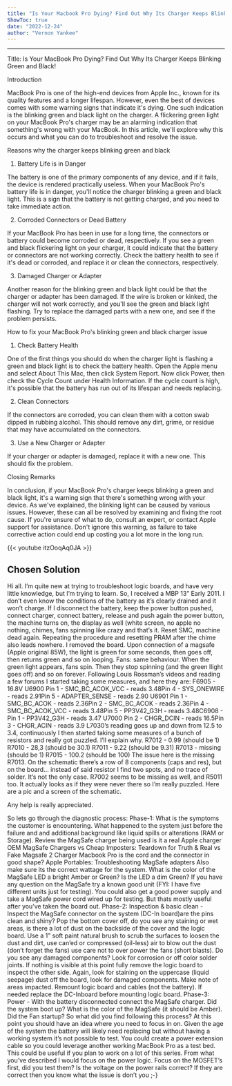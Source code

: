 ```yaml
---
title: "Is Your Macbook Pro Dying? Find Out Why Its Charger Keeps Blinking Green and Black!"
ShowToc: true 
date: "2022-12-24"
author: "Vernon Yankee"
---
```

*****
Title: Is Your MacBook Pro Dying? Find Out Why Its Charger Keeps Blinking Green and Black!

Introduction

MacBook Pro is one of the high-end devices from Apple Inc., known for its quality features and a longer lifespan. However, even the best of devices comes with some warning signs that indicate it's dying. One such indication is the blinking green and black light on the charger. A flickering green light on your MacBook Pro's charger may be an alarming indication that something's wrong with your MacBook. In this article, we'll explore why this occurs and what you can do to troubleshoot and resolve the issue.

Reasons why the charger keeps blinking green and black

1. Battery Life is in Danger

The battery is one of the primary components of any device, and if it fails, the device is rendered practically useless. When your MacBook Pro's battery life is in danger, you'll notice the charger blinking a green and black light. This is a sign that the battery is not getting charged, and you need to take immediate action.

2. Corroded Connectors or Dead Battery

If your MacBook Pro has been in use for a long time, the connectors or battery could become corroded or dead, respectively. If you see a green and black flickering light on your charger, it could indicate that the battery or connectors are not working correctly. Check the battery health to see if it's dead or corroded, and replace it or clean the connectors, respectively.

3. Damaged Charger or Adapter

Another reason for the blinking green and black light could be that the charger or adapter has been damaged. If the wire is broken or kinked, the charger will not work correctly, and you'll see the green and black light flashing. Try to replace the damaged parts with a new one, and see if the problem persists.

How to fix your MacBook Pro's blinking green and black charger issue

1. Check Battery Health

One of the first things you should do when the charger light is flashing a green and black light is to check the battery health. Open the Apple menu and select About This Mac, then click System Report. Now click Power, then check the Cycle Count under Health Information. If the cycle count is high, it's possible that the battery has run out of its lifespan and needs replacing.

2. Clean Connectors

If the connectors are corroded, you can clean them with a cotton swab dipped in rubbing alcohol. This should remove any dirt, grime, or residue that may have accumulated on the connectors.

3. Use a New Charger or Adapter

If your charger or adapter is damaged, replace it with a new one. This should fix the problem.

Closing Remarks

In conclusion, if your MacBook Pro's charger keeps blinking a green and black light, it's a warning sign that there's something wrong with your device. As we've explained, the blinking light can be caused by various issues. However, these can all be resolved by examining and fixing the root cause. If you're unsure of what to do, consult an expert, or contact Apple support for assistance. Don't ignore this warning, as failure to take corrective action could end up costing you a lot more in the long run.

{{< youtube itzOoqAq0JA >}} 



## Chosen Solution
 Hi all.
I’m quite new at trying to troubleshoot logic boards, and have very little knowledge, but I’m trying to learn. So, I received a MBP 13” Early 2011. I don’t even know the conditions of the battery as it’s clearly drained and it won’t charge.
If I disconnect the battery, keep the power button pushed, connect charger, connect battery, release and push again the power button, the machine turns on, the display as well (white screen, no apple no nothing, chimes, fans spinning like crazy and that’s it. Reset SMC, machine dead again. Repeating the procedure and resetting PRAM after the chime also leads nowhere.
I removed the board. Upon connection of a magsafe (Apple original 85W), the light is green for some seconds, then goes off, then returns green and so on looping. Fans: same behaviour. When the green light appears, fans spin. Then they stop spinning (and the green llight goes off) and so on forever.
Following Louis Rossman’s videos and reading a few forums I started taking some measures, and here they are:
F6905 - 16.8V
U6900
Pin 1 - SMC_BC_ACOK_VCC - reads 3.48Pin 4 - SYS_ONEWIRE - reads 2.91Pin 5 - ADAPTER_SENSE - reads 2.90
U6901
Pin 1 - SMC_BC_ACOK - reads 2.36Pin 2 - SMC_BC_ACOK - reads 2.36Pin 4 - SMC_BC_ACOK_VCC - reads 3.48Pin 5 - PP3V42_G3H - reads 3.48C6908 - Pin 1 - PP3V42_G3H - reads 3.47
U7000
Pin 2 - CHGR_DCIN - reads 16.5Pin 3 - CHGR_ACIN - reads 3.9
L7030’s reading goes up and down from 12.5 to 3.4, continuously
I then started taking some measures of a bunch of resistors and really got puzzled. I’ll explain why.
R7012 - 0.99 (should be 1)
R7010 - 28,3 (should be 30.1)
R7011 - 9.22 (should be 9.31)
R7013 - missing (should be 1)
R7015 - 100.2 (should be 100)
The issue here is the missing R7013. On the schematic there’s a row of 8 components (caps and res), but on the board… instead of said resistor I find two spots, and no trace of solder. It’s not the only case. R7002 seems to be missing as well, and R5011 too. It actually looks as if they were never there so I’m really puzzled. Here are a pic and a screen of the schematic.


Any help is really appreciated.

 So lets go through the diagnostic process:
Phase-1: What is the symptoms the customer is encountering. What happened to the system just before the failure and and additional background like liquid spills or alterations (RAM or Storage). Review the MagSafe charger being used is it a real Apple charger OEM MagSafe Chargers vs Cheap Imposters: Teardown for Truth & Real vs Fake Magsafe 2 Charger Macbook Pro is the cord and the connector in good shape? Apple Portables: Troubleshooting MagSafe adapters Also make sure its the correct wattage for the system. What is the color of the MagSafe LED a bright Amber or Green? Is the LED a dim Green?
If you have any question on the MagSafe try a known good unit {FYI: I have five different units just for testing). You could also get a good power supply and take a MagSafe power cord wired up for testing. But thats mostly useful after you’ve taken the board out.
Phase-2: Inspection & basic clean - Inspect the MagSafe connector on the system (DC-In board)are the pins clean and shiny?
Pop the bottom cover off, do you see any staining or wet areas, is there a lot of dust on the backside of the cover and the logic board. Use a 1” soft paint natural brush to scrub the surfaces to loosen the dust and dirt, use can’ed or compressed (oil-less) air to blow out the dust (don’t forget the fans) use care not to over power the fans (short blasts). Do you see any damaged components? Look for corrosion or off color solder joints.
If nothing is visible at this point fully remove the logic board to inspect the other side. Again, look for staining on the uppercase (liquid seepage) dust off the board, look for damaged components. Make note of areas impacted. Remount logic board and cables (not the battery). If needed replace the DC-Inboard before mounting logic board.
Phase-3: Power - With the battery disconnected connect the MagSafe charger. Did the system boot up? What is the color of the MagSafe (it should be Amber). Did the Fan startup?
So what did you find following this process? At this point you should have an idea where you need to focus in on.
Given the age of the system the battery will likely need replacing but without having a working system it’s not possible to test. You could create a power extension cable so you could leverage another working MacBook Pro as a test bed. This could be useful if you plan to work on a lot of this series.
From what you’ve described I would focus on the power logic. Focus on the MOSFET’s first, did you test them? Is the voltage on the power rails correct?
If they are correct then you know what the issue is don’t you ;-}




